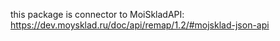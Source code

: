 this package is connector to MoiSkladAPI:
https://dev.moysklad.ru/doc/api/remap/1.2/#mojsklad-json-api


